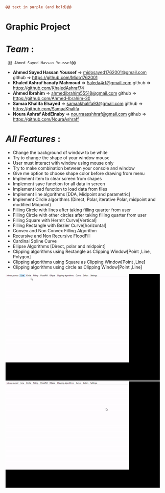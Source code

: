 ```diff
@@ text in purple (and bold)@@
```

# Graphic Project
# *Team* :<br>
```diff 
 @@ Ahmed Sayed Hassan Youssef@@ 
```
-  **Ahmed Sayed Hassan Youssef** => midosayed1762001@gmail.com   <tr> github => https://github.com/Mido1762001 <br>
-  **Khaled Ashraf hanafy Mahmoud** =>  5aleda4rf@gmail.com        github => https://github.com/KhaledAshraf74 <br> 
-  **Ahmed Ibrahim**  => ahmedibrahim55518@gmail.com    github => https://github.com/Ahmed-Ibrahim-30 <br> 
-  **Samaa Khalifa Elsayed** =>  samaakhalifa93@gmail.com      github => https://github.com/SamaaKhalifa <br> 
-  **Noura Ashraf AbdElnaby** => nourraasshhraf@gmail.com      github =>  https://github.com/NouraAshraff<br> 

# *All Features* : 
- Change the background of window to be white
- Try to change the shape of your window mouse
- User must interact with window using mouse only 
- Try to make combination between your console and window 
- Give me option to choose shape color before drawing from menu
- Implement item to clear screen from shapes
- Implement save function for all data in screen 
- Implement load function to load data from files
- Implement line algorithms [DDA, Midpoint and parametric]
- Implement Circle algorithms (Direct, Polar, iterative Polar, midpoint and 
modified Midpoint)
- Filling Circle with lines after taking filling quarter from user
- Filling Circle with other circles after taking filling quarter from user
- Filling Square with Hermit Curve[Vertical]
- Filling Rectangle with Bezier Curve[horizontal]
- Convex and Non Convex Filling Algorithm 
- Recursive and Non Recursive FloodFill
- Cardinal Spline Curve
- Ellipse Algorithms [Direct, polar and midpoint]
- Clipping algorithms using Rectangle as Clipping Window[Point ,Line, Polygon] 
- Clipping algorithms using Square as Clipping Window[Point ,Line]
- Clipping algorithms using circle as Clipping Window[Point ,Line]

![This is an image](https://github.com/Ahmed-Ibrahim-30/Graphics-Project/blob/master/screee1.gif?raw=true)
![This is an image](https://github.com/Ahmed-Ibrahim-30/Graphics-Project/blob/master/screen2.gif?raw=true)

